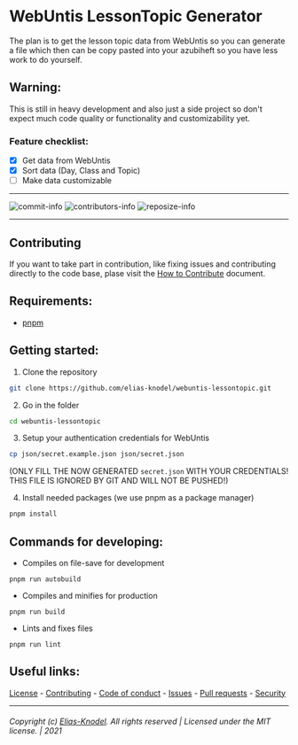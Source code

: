 # WebUntis LessonTopic Generator 
The plan is to get the lesson topic data from WebUntis so you can generate a file which then can be copy pasted into your azubiheft so you have less work to do yourself.

## Warning:
This is still in heavy development and also just a side project so don't expect 
much code quality or functionality and customizability yet.

### Feature checklist:

- [x] Get data from WebUntis
- [x] Sort data (Day, Class and Topic)
- [ ] Make data customizable

---- 

  ![commit-info][commit-info]
  ![contributors-info][contributors-info]
  ![reposize-info][reposize-info]

----

## Contributing

If you want to take part in contribution, like fixing issues and contributing directly to the code base, plase visit the [How to Contribute][github-contribute] document.

## Requirements:
- [pnpm](https://pnpm.js.org/en/installation)

## Getting started:
1. Clone the repository
```bash
git clone https://github.com/elias-knodel/webuntis-lessontopic.git
```

2. Go in the folder
```bash
cd webuntis-lessontopic
```

3. Setup your authentication credentials for WebUntis
```bash
cp json/secret.example.json json/secret.json
```
(ONLY FILL THE NOW GENERATED `secret.json` WITH YOUR CREDENTIALS! 
THIS FILE IS IGNORED BY GIT AND WILL NOT BE PUSHED!)

4. Install needed packages (we use pnpm as a package manager)
```bash
pnpm install
```

## Commands for developing:
- Compiles on file-save for development
```
pnpm run autobuild
```

- Compiles and minifies for production
```
pnpm run build
```

- Lints and fixes files
```
pnpm run lint
```

## Useful links:
[License][github-license] - 
[Contributing][github-contribute] - 
[Code of conduct][github-codeofconduct] - 
[Issues][github-issues] - 
[Pull requests][github-pulls] - 
[Security][github-security] 

<hr>  

###### Copyright (c) [Elias-Knodel][github-team]. All rights reserved | Licensed under the MIT license. | 2021

<!-- Variables -->
[github-team]: https://github.com/elias-knodel

[github-license]: https://github.com/elias-knodel/webuntis-lessontopic/blob/master/LICENSE
[github-contribute]: https://github.com/elias-knodel/webuntis-lessontopic/blob/master/CONTRIBUTING.md
[github-codeofconduct]: https://github.com/elias-knodel/webuntis-lessontopic/blob/master/CODE_OF_CONDUCT.md
[github-issues]: https://github.com/elias-knodel/webuntis-lessontopic/issues
[github-pulls]: https://github.com/elias-knodel/webuntis-lessontopic/pulls
[github-security]: https://github.com/elias-knodel/webuntis-lessontopic/blob/master/SECURITY.md

[commit-info]: https://img.shields.io/github/last-commit/elias-knodel/webuntis-lessontopic?style=flat-square

[contributors-info]: https://img.shields.io/github/contributors/elias-knodel/webuntis-lessontopic?style=flat-square

[reposize-info]: https://img.shields.io/github/repo-size/elias-knodel/webuntis-lessontopic?style=flat-square
